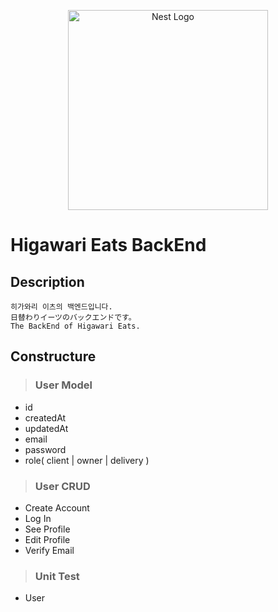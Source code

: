<p align="center">
  <a href="http://nestjs.com/" target="blank"><img src="https://nestjs.com/img/logo_text.svg" width="320" alt="Nest Logo" /></a>
</p>

# Higawari Eats BackEnd

## Description
```
히가와리 이츠의 백엔드입니다. 
日替わりイーツのバックエンドです。
The BackEnd of Higawari Eats.
```
## Constructure
> ### User Model
  - id
  - createdAt
  - updatedAt
  - email
  - password
  - role( client | owner | delivery )

> ### User CRUD
  - Create Account
  - Log In
  - See Profile
  - Edit Profile
  - Verify Email

> ### Unit Test
  - User